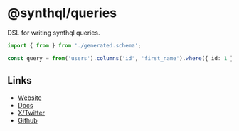# @synthql/queries

DSL for writing synthql queries.

```ts
import { from } from './generated.schema';

const query = from('users').columns('id', 'first_name').where({ id: 1 }).many();
```

## Links

-   [Website](https://fhur.github.io/synthql/)
-   [Docs](https://fhur.github.io/synthql/docs/getting-started)
-   [X/Twitter](https://twitter.com/fernandohur)
-   [Github](https://github.com/fhur/synthql)

